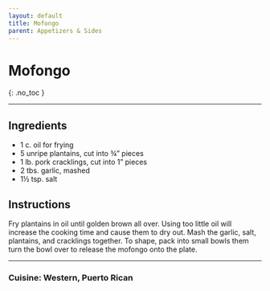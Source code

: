 ```yaml
---
layout: default
title: Mofongo
parent: Appetizers & Sides
---
```


# Mofongo
{: .no_toc }

---

## Ingredients
<ul>
	<li>1 c. oil for frying</li>
	<li>5 unripe plantains, cut into ¾” pieces</li>
	<li>1 lb. pork cracklings, cut into 1” pieces</li>
	<li>2 tbs. garlic, mashed</li>
	<li>1½ tsp. salt</li>
</ul>

## Instructions
Fry plantains in oil until golden brown all over. Using too little oil will increase the cooking time and cause them to dry out. Mash the garlic, salt, plantains, and cracklings together. To shape, pack into small bowls them turn the bowl over to release the mofongo onto the plate. 

--- 

### Cuisine: Western, Puerto Rican